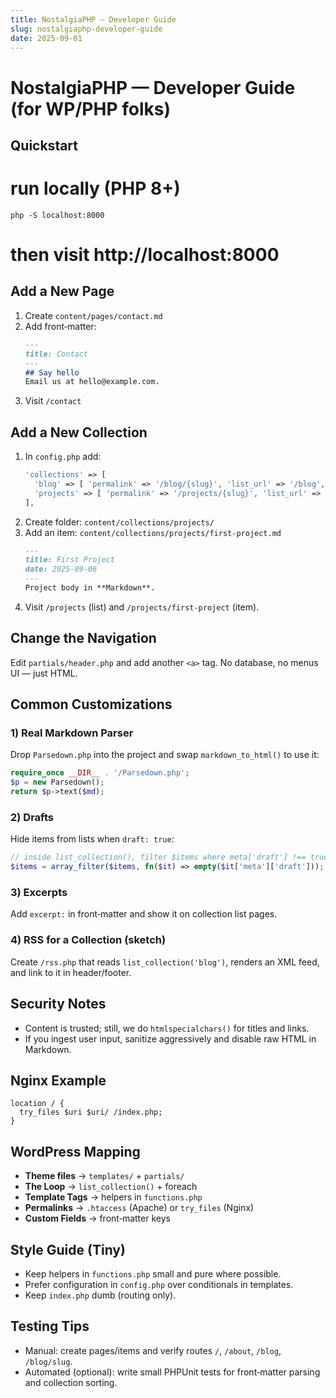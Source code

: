 ```yaml
---
title: NostalgiaPHP — Developer Guide
slug: nostalgiaphp-developer-guide
date: 2025-09-01
---
```


# NostalgiaPHP — Developer Guide (for WP/PHP folks)

## Quickstart
# run locally (PHP 8+)
`php -S localhost:8000`
# then visit http://localhost:8000

## Add a New Page
1. Create `content/pages/contact.md`
2. Add front‑matter:
   ```md
   ---
   title: Contact
   ---
   ## Say hello
   Email us at hello@example.com.
   ```
3. Visit `/contact`

## Add a New Collection
1. In `config.php` add:
   ```php
   'collections' => [
     'blog' => [ 'permalink' => '/blog/{slug}', 'list_url' => '/blog', 'sort' => ['date','desc'] ],
     'projects' => [ 'permalink' => '/projects/{slug}', 'list_url' => '/projects', 'sort' => ['date','desc'] ],
   ],
   ```
2. Create folder: `content/collections/projects/`
3. Add an item: `content/collections/projects/first-project.md`
   ```md
   ---
   title: First Project
   date: 2025-09-06
   ---
   Project body in **Markdown**.
   ```
4. Visit `/projects` (list) and `/projects/first-project` (item).

## Change the Navigation
Edit `partials/header.php` and add another `<a>` tag. No database, no menus UI — just HTML.

## Common Customizations
### 1) Real Markdown Parser
Drop `Parsedown.php` into the project and swap `markdown_to_html()` to use it:
```php
require_once __DIR__ . '/Parsedown.php';
$p = new Parsedown();
return $p->text($md);
```

### 2) Drafts
Hide items from lists when `draft: true`:
```php
// inside list_collection(), filter $items where meta['draft'] !== true
$items = array_filter($items, fn($it) => empty($it['meta']['draft']));
```

### 3) Excerpts
Add `excerpt:` in front‑matter and show it on collection list pages.

### 4) RSS for a Collection (sketch)
Create `/rss.php` that reads `list_collection('blog')`, renders an XML feed, and link to it in header/footer.

## Security Notes
- Content is trusted; still, we do `htmlspecialchars()` for titles and links.
- If you ingest user input, sanitize aggressively and disable raw HTML in Markdown.

## Nginx Example
```
location / {
  try_files $uri $uri/ /index.php;
}
```

## WordPress Mapping
- **Theme files** → `templates/` + `partials/`
- **The Loop** → `list_collection()` + foreach
- **Template Tags** → helpers in `functions.php`
- **Permalinks** → `.htaccess` (Apache) or `try_files` (Nginx)
- **Custom Fields** → front‑matter keys

## Style Guide (Tiny)
- Keep helpers in `functions.php` small and pure where possible.
- Prefer configuration in `config.php` over conditionals in templates.
- Keep `index.php` dumb (routing only).

## Testing Tips
- Manual: create pages/items and verify routes `/`, `/about`, `/blog`, `/blog/slug`.
- Automated (optional): write small PHPUnit tests for front‑matter parsing and collection sorting.
